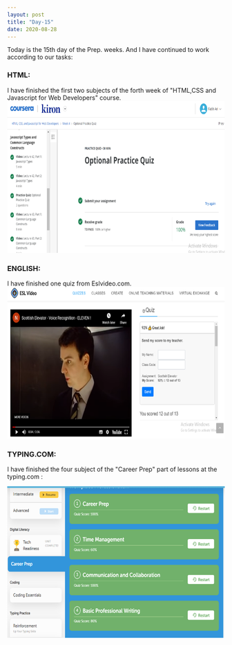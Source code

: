 ```yaml
---
layout: post
title: "Day-15"
date: 2020-08-28
---
```

Today is the 15th day  of the Prep. weeks. And I have continued to work according to our tasks:

<h3> HTML: </h3>
I have finished the first two subjects of the forth week of "HTML,CSS and Javascript for Web Developers" course. 
<img src="/Images/CourseraHtml11.png" alt="day15HTML" height="350">

<h3> ENGLISH: </h3>
I have finished one quiz from Eslvideo.com.

<img src="/Images/EslVideo18.png" alt="day15English" height="350">

<h3> TYPING.COM: </h3>

I have finished the four subject of the "Career Prep" part of lessons at the  typing.com :

<img src="/Images/Typing14.png" alt="day15Typing" height="350">
